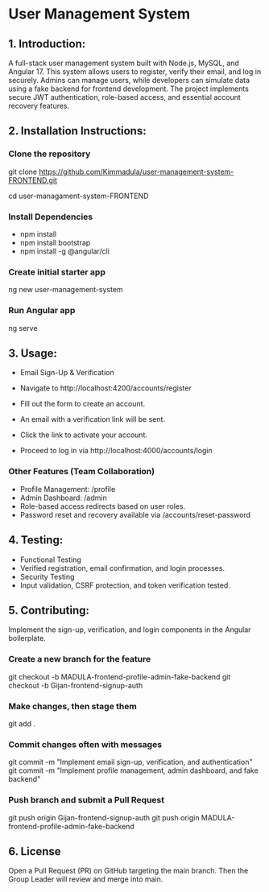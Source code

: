 # User Management System

## 1. Introduction:
A full-stack user management system built with Node.js, MySQL, and Angular 17. This system allows users to register, verify their email, and log in securely. Admins can manage users, while developers can simulate data using a fake backend for frontend development. The project implements secure JWT authentication, role-based access, and essential account recovery features.

## 2. Installation Instructions:
### Clone the repository
git clone https://github.com/Kimmadula/user-management-system-FRONTEND.git

cd user-managament-system-FRONTEND

### Install Dependencies
- npm install
- npm install bootstrap
- npm install -g @angular/cli

### Create initial starter app
ng new user-management-system

### Run Angular app
ng serve

## 3. Usage:
- Email Sign-Up & Verification

- Navigate to http://localhost:4200/accounts/register
- Fill out the form to create an account.
- An email with a verification link will be sent.
- Click the link to activate your account.
- Proceed to log in via http://localhost:4000/accounts/login

### Other Features (Team Collaboration)
- Profile Management: /profile
- Admin Dashboard: /admin
- Role-based access redirects based on user roles.
- Password reset and recovery available via /accounts/reset-password

## 4. Testing: 
- Functional Testing
- Verified registration, email confirmation, and login processes.
- Security Testing
- Input validation, CSRF protection, and token verification tested.

## 5. Contributing:
Implement the sign-up, verification, and login components in the Angular boilerplate.

### Create a new branch for the feature
git checkout -b MADULA-frontend-profile-admin-fake-backend
git checkout -b Gijan-frontend-signup-auth

### Make changes, then stage them
git add . 

### Commit changes often with  messages
git commit -m "Implement email sign-up, verification, and authentication"
git commit -m "Implement profile management, admin dashboard, and fake backend"

### Push branch and submit a Pull Request
git push origin Gijan-frontend-signup-auth
git push origin MADULA-frontend-profile-admin-fake-backend


## 6. License
Open a Pull Request (PR) on GitHub targeting the main branch.
Then the Group Leader will review and merge into main.

